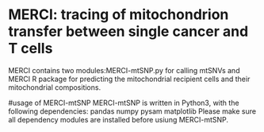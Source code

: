 # MERCI: tracing of mitochondrion transfer between single cancer and T cells
MERCI contains two modules:MERCI-mtSNP.py for calling mtSNVs and MERCI R package for predicting the mitochondrial recipient cells and their mitochondrial compositions. 

#usage of MERCI-mtSNP
MERCI-mtSNP is written in Python3, with the following dependencies:
pandas
numpy
pysam
matplotlib
Please make sure all dependency modules are installed before usiung MERCI-mtSNP.


